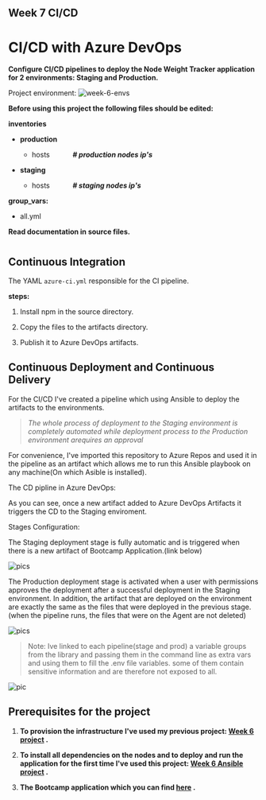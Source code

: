 ## Week 7 CI/CD
# CI/CD with Azure DevOps

__Configure CI/CD pipelines to deploy the Node Weight Tracker application for 2 environments: Staging and Production.__

Project environment:
![week-6-envs](https://user-images.githubusercontent.com/90269123/138599669-1a2ac0cb-9e71-4100-a3a7-eb1d9d0c2afa.jpg)



__Before using this project the following files should be edited:__

**inventories**
- **production**
  - hosts &emsp;&emsp;&emsp;__*# production nodes ip's*__

- **staging**

  - hosts &emsp;&emsp;&emsp;__*# staging nodes ip's*__

**group_vars:**

- all.yml


__Read documentation in source files.__
#
## Continuous Integration
The YAML `azure-ci.yml` responsible for the CI pipeline.

__steps:__

1. Install npm in the source directory.

1. Copy the files to the artifacts directory.

1. Publish it to Azure DevOps artifacts.

## Continuous Deployment and Continuous Delivery
For the CI/CD I've created a pipeline which using Ansible to deploy the artifacts to the environments.

>*The whole process of deployment to the Staging environment is completely automated while deployment process to the Production environment arequires an approval*

For convenience, I've imported this repository to Azure Repos and used it in the pipeline as an artifact which allows me to run this Ansible playbook on any machine(On which Asible is installed).

The CD pipline in Azure DevOps:



As you can see, once a new artifact added to Azure DevOps Artifacts it triggers the CD to the Staging enviroment.

Stages Configuration:

The Staging deployment stage is fully automatic and is triggered when there is a new artifact of Bootcamp Application.(link below)

![pics]()

The Production deployment stage is activated when a user with permissions approves the deployment after a successful deployment in the Staging environment.
In addition, the artifact that are deployed on the environment are exactly the same as the files that were deployed in the previous stage.(when the pipeline runs, the files that were on the Agent are not deleted)

![pics]()


>Note: Ive linked to each pipeline(stage and prod) a variable groups from the library and passing them in the command line as extra vars and using them to fill the .env file variables.
some of them contain sensitive information and are therefore not exposed to all.

![pic]()

## Prerequisites for the project

1. __To provision the infrastructure I've used my previous project: [Week 6 project](https://github.com/Ilankulikov/Week_6) .__


2. __To install all dependencies on the nodes and to deploy and run the application for the first time I've used this project: [Week 6 Ansible project](https://github.com/Ilankulikov/Week_6_Ansible) .__ 

3. __The Bootcamp application which you can find [here](https://github.com/Ilankulikov/bootcamp-app) .__




